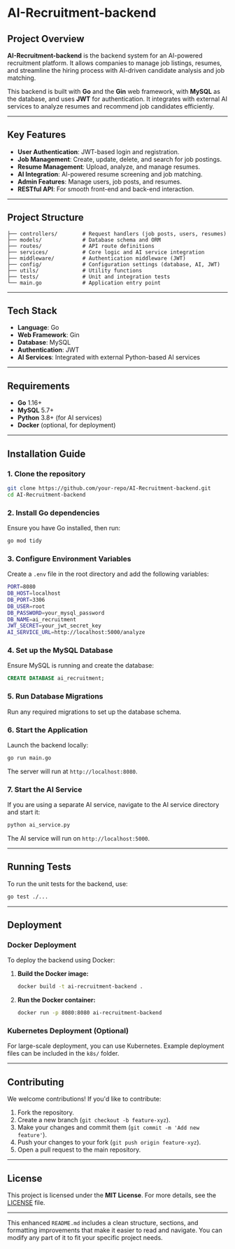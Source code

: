 # **AI-Recruitment-backend**

## **Project Overview**

**AI-Recruitment-backend** is the backend system for an AI-powered recruitment platform. It allows companies to manage job listings, resumes, and streamline the hiring process with AI-driven candidate analysis and job matching.

This backend is built with **Go** and the **Gin** web framework, with **MySQL** as the database, and uses **JWT** for authentication. It integrates with external AI services to analyze resumes and recommend job candidates efficiently.

---

## **Key Features**

- **User Authentication**: JWT-based login and registration.
- **Job Management**: Create, update, delete, and search for job postings.
- **Resume Management**: Upload, analyze, and manage resumes.
- **AI Integration**: AI-powered resume screening and job matching.
- **Admin Features**: Manage users, job posts, and resumes.
- **RESTful API**: For smooth front-end and back-end interaction.

---

## **Project Structure**

```
├── controllers/        # Request handlers (job posts, users, resumes)
├── models/             # Database schema and ORM
├── routes/             # API route definitions
├── services/           # Core logic and AI service integration
├── middleware/         # Authentication middleware (JWT)
├── config/             # Configuration settings (database, AI, JWT)
├── utils/              # Utility functions
├── tests/              # Unit and integration tests
└── main.go             # Application entry point
```

---

## **Tech Stack**

- **Language**: Go
- **Web Framework**: Gin
- **Database**: MySQL
- **Authentication**: JWT
- **AI Services**: Integrated with external Python-based AI services

---

## **Requirements**

- **Go** 1.16+
- **MySQL** 5.7+
- **Python** 3.8+ (for AI services)
- **Docker** (optional, for deployment)

---

## **Installation Guide**

### **1. Clone the repository**

```bash
git clone https://github.com/your-repo/AI-Recruitment-backend.git
cd AI-Recruitment-backend
```

### **2. Install Go dependencies**

Ensure you have Go installed, then run:

```bash
go mod tidy
```

### **3. Configure Environment Variables**

Create a `.env` file in the root directory and add the following variables:

```bash
PORT=8080
DB_HOST=localhost
DB_PORT=3306
DB_USER=root
DB_PASSWORD=your_mysql_password
DB_NAME=ai_recruitment
JWT_SECRET=your_jwt_secret_key
AI_SERVICE_URL=http://localhost:5000/analyze
```

### **4. Set up the MySQL Database**

Ensure MySQL is running and create the database:

```sql
CREATE DATABASE ai_recruitment;
```

### **5. Run Database Migrations**

Run any required migrations to set up the database schema.

### **6. Start the Application**

Launch the backend locally:

```bash
go run main.go
```

The server will run at `http://localhost:8080`.

### **7. Start the AI Service**

If you are using a separate AI service, navigate to the AI service directory and start it:

```bash
python ai_service.py
```

The AI service will run on `http://localhost:5000`.

---

## **Running Tests**

To run the unit tests for the backend, use:

```bash
go test ./...
```

---

## **Deployment**

### **Docker Deployment**

To deploy the backend using Docker:

1. **Build the Docker image:**

   ```bash
   docker build -t ai-recruitment-backend .
   ```

2. **Run the Docker container:**

   ```bash
   docker run -p 8080:8080 ai-recruitment-backend
   ```

### **Kubernetes Deployment** (Optional)

For large-scale deployment, you can use Kubernetes. Example deployment files can be included in the `k8s/` folder.

---

## **Contributing**

We welcome contributions! If you'd like to contribute:

1. Fork the repository.
2. Create a new branch (`git checkout -b feature-xyz`).
3. Make your changes and commit them (`git commit -m 'Add new feature'`).
4. Push your changes to your fork (`git push origin feature-xyz`).
5. Open a pull request to the main repository.

---

## **License**

This project is licensed under the **MIT License**. For more details, see the [LICENSE](LICENSE) file.

---

This enhanced `README.md` includes a clean structure, sections, and formatting improvements that make it easier to read and navigate. You can modify any part of it to fit your specific project needs.